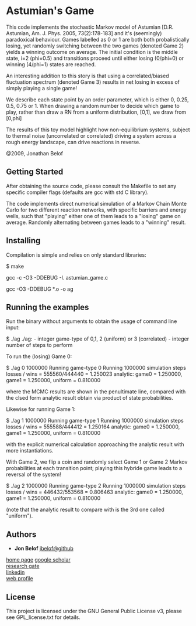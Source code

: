 # Astumian's Game

This code implements the stochastic Markov model of Astumian [D.R. Astumian, Am. J. Phys. 2005, 73(2):178-183] and it's (seemingly) paradoxical behaviour.  Games labelled as 0 or 1 are both both probalistically losing, yet randomly switching between the two games (denoted Game 2) yields a winning outcome on average. The initial condition is the middle state, i=2 (phi=0.5) and transitions
proceed until either losing (0/phi=0) or winning (4/phi=1) states are reached.

An interesting addition to this story is that using a correlated/biased fluctuation spectrum (denoted Game 3) results in net losing in excess of simply playing a single game!

We describe each state point by an order parameter, which is either 0, 0.25, 0.5, 0.75 or 1.  When drawing a random number to decide which game to play, rather than draw a RN from a uniform distribution, [0,1], we draw from [0,phi]

The results of this toy model highlight how non-equilibrium systems, subject to thermal noise (uncorrelated or correlated) driving a system across a rough energy landscape, can drive reactions in reverse. 

@2009, Jonathan Belof

## Getting Started

After obtaining the source code, please consult the Makefile to set any specific compiler flags (defaults are gcc with std C library).

The code implements direct numerical simulation of a Markov Chain Monte Carlo for two different reaction networks, with specific barriers and energy wells, such that "playing" either one of them leads to a "losing" game on average. Randomly alternating between games leads to a "winning" result.


## Installing

Compilation is simple and relies on only standard libraries:

$ make

gcc -c -O3 -DDEBUG -I. astumian_game.c

gcc -O3 -DDEBUG *.o -o ag


## Running the examples

Run the binary without arguments to obtain the usage of command line input:

$ ./ag
./ag: <game> <numsteps> 
	<game> - integer game-type of 0,1, 2 (uniform) or 3 (correlated)
	<numsteps> - integer number of steps to perform

To run the (losing) Game 0:

$ ./ag 0 1000000
Running game-type 0
Running 1000000 simulation steps
losses / wins = 555560/444440 = 1.250023
analytic: game0 = 1.250000, game1 = 1.250000, uniform = 0.810000

where the MCMC results are shown in the penultimate line, compared with the clsed form analytic result obtain via product of state probabilities.

Likewise for running Game 1:

$ ./ag 1 1000000
Running game-type 1
Running 1000000 simulation steps
losses / wins = 555588/444412 = 1.250164
analytic: game0 = 1.250000, game1 = 1.250000, uniform = 0.810000

with the explicit numerical calculation approaching the analytic result with more instantiations.

With Game 2, we flip a coin and randomly select Game 1 or Game 2 Markov probabilities at each transition point; playing this hybride game leads to a reversal of the system!

$ ./ag 2 1000000
Running game-type 2
Running 1000000 simulation steps
losses / wins = 446432/553568 = 0.806463
analytic: game0 = 1.250000, game1 = 1.250000, uniform = 0.810000

(note that the analytic result to compare with is the 3rd one called "uniform").


## Authors

* **Jon Belof** [jbelof@github](https://github.com/jbelof)  

[home page](http://people.llnl.gov/belof1)
[google scholar](https://scholar.google.com/citations?user=gNrlNbwAAAAJ&hl=en)  
[research gate](https://www.researchgate.net/profile/Jon_Belof)  
[linkedin](http://www.linkedin.com/in/jbelof)  
[web profile](http://jbelof.academia.edu)  


## License

This project is licensed under the GNU General Public License v3, please see GPL_license.txt for details.


